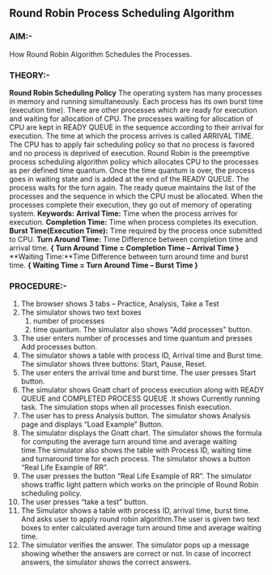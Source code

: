 ## Round Robin Process Scheduling Algorithm
### **AIM:-**
How Round Robin Algorithm Schedules the Processes.
### **THEORY:-**
**Round Robin Scheduling Policy**
The operating system has many processes in memory and running simultaneously. Each process has its own burst time (execution time). There are other processes which are ready for execution and waiting for allocation of CPU. The processes waiting for allocation of CPU are kept in READY QUEUE in the sequence according to their arrival for execution. The time at which the process arrives is called ARRIVAL TIME. The CPU has to apply fair scheduling policy so that no process is favored and no process is deprived of execution.
Round Robin is the preemptive process scheduling algorithm policy which allocates CPU to the processes as per defined time quantum. Once the time quantum is over, the process goes in waiting state and is added at the end of the READY QUEUE. The process waits for the turn again.
The ready queue maintains the list of the processes and the sequence in which the CPU must be allocated. When the processes complete their execution, they go out of memory of operating system.
**Keywords:**
**Arrival Time:**
Time when the process arrives for execution.
**Completion Time:**
Time when process completes its execution.
**Burst Time(Execution Time):**
 Time required by the process once submitted to CPU.
 **Turn Around Time:**
 Time Difference between completion time and arrival time.
 **{ Turn Around Time = Completion Time – Arrival Time }**
 **Waiting Time:**Time Difference between turn around time and burst time.
**{ Waiting Time = Turn Around Time – Burst Time }**
### **PROCEDURE:-**
1. The browser shows 3 tabs – Practice, Analysis, Take a Test
2. The simulator shows two text boxes 
   1. number of processes
   2. time quantum. The simulator also shows "Add processes" button.
3. The user enters number of processes and time quantum and presses Add processes button.
4. The simulator shows a table with process ID, Arrival time and Burst time. The simulator shows three buttons: Start, Pause, Reset.
5. The user enters the arrival time and burst time. The user presses Start button.
6. The simulator shows Gnatt chart of process execution along with READY QUEUE and COMPLETED PROCESS QUEUE .It shows Currently running task. The simulation stops when all processes finish execution.
7. The user has to press Analysis button. The simulator shows Analysis page and displays “Load Example” Button.
8. The simulator displays the Gnatt chart. The simulator shows the formula for computing the average turn around time and average waiting time.The simulator also shows the table with Process ID, waiting time and turnaround time for each process. The simulator shows a button “Real Life Example of RR”.
9. The user presses the button “Real Life Example of RR”. The simulator shows traffic light pattern which works on the principle of Round Robin scheduling policy.
10. The user presses “take a test” button.
11. The Simulator shows a table with process ID, arrival time, burst time. And asks user to apply round robin algorithm.The user is given two text boxes to enter calculated average turn around time and average waiting time.
12. The simulator verifies the answer. The simulator pops up a message showing whether the answers are correct or not. In case of incorrect answers, the simulator shows the correct answers.
